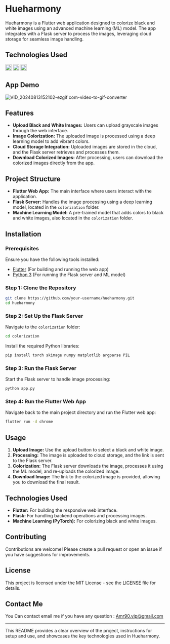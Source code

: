 
# Hueharmony

Hueharmony is a Flutter web application designed to colorize black and white images using an advanced machine learning (ML) model. The app integrates with a Flask server to process the images, leveraging cloud storage for seamless image handling.


## Technologies Used
<img src="https://upload.wikimedia.org/wikipedia/commons/1/17/Google-flutter-logo.png" alt="Flutter" width="20"/>
<img src="https://upload.wikimedia.org/wikipedia/commons/3/3c/Flask_logo.svg" alt="Flask" width="20"/>
<img src="https://upload.wikimedia.org/wikipedia/commons/9/96/Pytorch_logo.png" alt="PyTorch" width="20"/>


## App Demo

![VID_20240813152102-ezgif com-video-to-gif-converter](https://github.com/user-attachments/assets/e9f4e1b3-ff8c-47bc-aeba-b844c23bc148)

## Features

- **Upload Black and White Images:** Users can upload grayscale images through the web interface.
- **Image Colorization:** The uploaded image is processed using a deep learning model to add vibrant colors.
- **Cloud Storage Integration:** Uploaded images are stored in the cloud, and the Flask server retrieves and processes them.
- **Download Colorized Images:** After processing, users can download the colorized images directly from the app.

## Project Structure

- **Flutter Web App:** The main interface where users interact with the application.
- **Flask Server:** Handles the image processing using a deep learning model, located in the `colorization` folder.
- **Machine Learning Model:** A pre-trained model that adds colors to black and white images, also located in the `colorization` folder.

## Installation

### Prerequisites

Ensure you have the following tools installed:

- [Flutter](https://flutter.dev/) (For building and running the web app)
- [Python 3](https://www.python.org/) (For running the Flask server and ML model)

### Step 1: Clone the Repository

```bash
git clone https://github.com/your-username/hueharmony.git
cd hueharmony
```

### Step 2: Set Up the Flask Server

Navigate to the `colorization` folder:

```bash
cd colorization
```

Install the required Python libraries:

```bash
pip install torch skimage numpy matplotlib argparse PIL
```

### Step 3: Run the Flask Server

Start the Flask server to handle image processing:

```bash
python app.py
```

### Step 4: Run the Flutter Web App

Navigate back to the main project directory and run the Flutter web app:

```bash
flutter run -d chrome
```

## Usage

1. **Upload Image:** Use the upload button to select a black and white image.
2. **Processing:** The image is uploaded to cloud storage, and the link is sent to the Flask server.
3. **Colorization:** The Flask server downloads the image, processes it using the ML model, and re-uploads the colorized image.
4. **Download Image:** The link to the colorized image is provided, allowing you to download the final result.

## Technologies Used

- **Flutter:** For building the responsive web interface.
- **Flask:** For handling backend operations and processing images.
- **Machine Learning (PyTorch):** For colorizing black and white images.

## Contributing

Contributions are welcome! Please create a pull request or open an issue if you have suggestions for improvements.

## License

This project is licensed under the MIT License - see the [LICENSE](LICENSE) file for details.

## Contact Me

You Can contact email me if you have any question : Amr90.vip@gmail.com

---

This README provides a clear overview of the project, instructions for setup and use, and showcases the key technologies used in Hueharmony.
